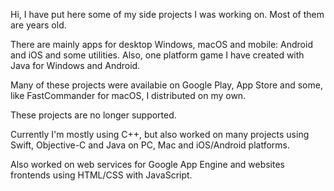 Hi, I have put here some of my side projects I was working on. Most of them are years old.

There are mainly apps for desktop Windows, macOS and mobile: Android and iOS and some utilities.
Also, one platform game I have created with Java for Windows and Android.

Many of these projects were availabie on Google Play, App Store and some, like FastCommander for macOS, I distributed on my own.

These projects are no longer supported.

Currently I'm mostly using C++, but also worked on many projects using Swift, Objective-C and Java on PC, Mac and iOS/Android platforms.

Also worked on web services for Google App Engine and websites frontends using HTML/CSS with JavaScript.
